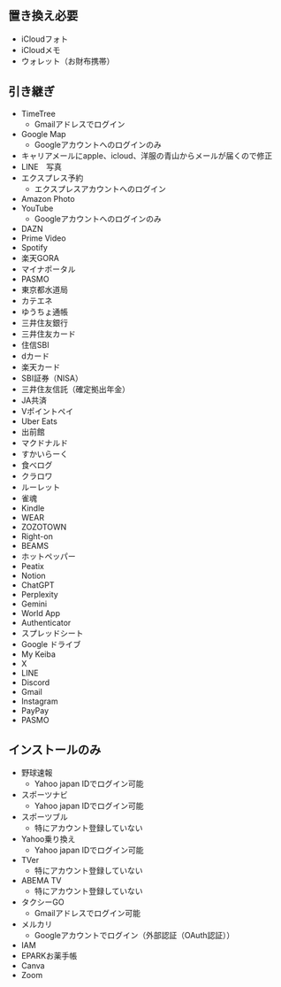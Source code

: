 ## 置き換え必要
- iCloudフォト
- iCloudメモ
- ウォレット（お財布携帯）

## 引き継ぎ
- TimeTree
  - Gmailアドレスでログイン
- Google Map
  - Googleアカウントへのログインのみ
- キャリアメールにapple、icloud、洋服の青山からメールが届くので修正
- LINE　写真
- エクスプレス予約
  - エクスプレスアカウントへのログイン
- Amazon Photo
- YouTube
  - Googleアカウントへのログインのみ
- DAZN
- Prime Video
- Spotify
- 楽天GORA
- マイナポータル
- PASMO
- 東京都水道局
- カテエネ
- ゆうちょ通帳
- 三井住友銀行
- 三井住友カード
- 住信SBI
- dカード
- 楽天カード
- SBI証券（NISA）
- 三井住友信託（確定拠出年金）
- JA共済
- Vポイントペイ
- Uber Eats
- 出前館
- マクドナルド
- すかいらーく
- 食べログ
- クラロワ
- ルーレット
- 雀魂
- Kindle
- WEAR
- ZOZOTOWN
- Right-on
- BEAMS
- ホットペッパー
- Peatix
- Notion
- ChatGPT
- Perplexity
- Gemini
- World App
- Authenticator
- スプレッドシート
- Google ドライブ
- My Keiba
- X
- LINE
- Discord
- Gmail
- Instagram
- PayPay
- PASMO

## インストールのみ
- 野球速報
  - Yahoo japan IDでログイン可能 
- スポーツナビ
  - Yahoo japan IDでログイン可能 
- スポーツブル
  - 特にアカウント登録していない
- Yahoo乗り換え
  - Yahoo japan IDでログイン可能 
- TVer
  - 特にアカウント登録していない
- ABEMA TV
  - 特にアカウント登録していない
- タクシーGO
  - Gmailアドレスでログイン可能
- メルカリ
  - Googleアカウントでログイン（外部認証（OAuth認証））
- IAM
- EPARKお薬手帳
- Canva
- Zoom
